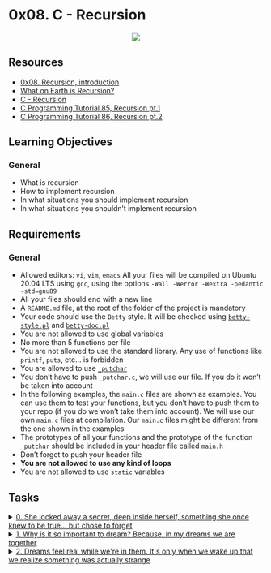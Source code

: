 # 0x08. C - Recursion

<p align="center">
    <img src="https://s3.amazonaws.com/intranet-projects-files/holbertonschool-low_level_programming/219/a88.jpg">
</p>

## Resources

- [0x08. Recursion, introduction](https://s3.amazonaws.com/alx-intranet.hbtn.io/uploads/misc/2021/1/2818ba6f14f644b871dcbd746925fa15b8cd5937.pdf?X-Amz-Algorithm=AWS4-HMAC-SHA256&X-Amz-Credential=AKIARDDGGGOUSBVO6H7D%2F20230405%2Fus-east-1%2Fs3%2Faws4_request&X-Amz-Date=20230405T132029Z&X-Amz-Expires=86400&X-Amz-SignedHeaders=host&X-Amz-Signature=f08003019b58e00f927dc323c5743f76c4c05b8d9a14bac763f25458fde9c19a)
- [What on Earth is Recursion?](https://www.youtube.com/watch?v=Mv9NEXX1VHc)
- [C - Recursion](https://www.tutorialspoint.com/cprogramming/c_recursion.htm)
- [C Programming Tutorial 85, Recursion pt.1](https://www.youtube.com/watch?v=XGxbXMP6k8k)
- [C Programming Tutorial 86, Recursion pt.2](https://www.youtube.com/watch?v=7XiIS6HobNs)

## Learning Objectives

### General

- What is recursion
- How to implement recursion
- In what situations you should implement recursion
- In what situations you shouldn’t implement recursion

## Requirements

### General

- Allowed editors: `vi`, `vim`, `emacs`
All your files will be compiled on Ubuntu 20.04 LTS using `gcc`, using the options `-Wall -Werror -Wextra -pedantic -std=gnu89`
- All your files should end with a new line
- A `README.md` file, at the root of the folder of the project is mandatory
- Your code should use the `Betty` style. It will be checked using [`betty-style.pl`](https://github.com/holbertonschool/Betty/blob/master/betty-style.pl) and [`betty-doc.pl`](https://github.com/holbertonschool/Betty/blob/master/betty-doc.pl)
- You are not allowed to use global variables
- No more than 5 functions per file
- You are not allowed to use the standard library. Any use of functions like `printf`, `puts`, etc… is forbidden
- You are allowed to use [`_putchar`](https://github.com/holbertonschool/_putchar.c/blob/master/_putchar.c)
- You don’t have to push `_putchar.c`, we will use our file. If you do it won’t be taken into account
- In the following examples, the `main.c` files are shown as examples. You can use them to test your functions, but you don’t have to push them to your repo (if you do we won’t take them into account). We will use our own `main.c` files at compilation. Our `main.c` files might be different from the one shown in the examples
- The prototypes of all your functions and the prototype of the function `_putchar` should be included in your header file called `main.h`
- Don’t forget to push your header file
- __You are not allowed to use any kind of loops__
- You are not allowed to use `static` variables

## Tasks

<details>
<summary><a href="./0-puts_recursion.c">0. She locked away a secret, deep inside herself, something she once knew to be true... but chose to forget</a></summary><br>

Write a function that prints a string, followed by a new line.

- Prototype: void `_puts_recursion(char *s);`

FYI: The standard library provides a similar function: `puts`. Run `man puts` to learn more.

```bash
julien@ubuntu:~/0x08. Recursion$ cat 0-main.c
#include "main.h"

/**
 * main - check the code
 *
 * Return: Always 0.
 */
int main(void)
{
    _puts_recursion("Puts with recursion");
    return (0);
}
julien@ubuntu:~/0x08. Recursion$ gcc -Wall -pedantic -Werror -Wextra -std=gnu89 _putchar.c 0-main.c 0-puts_recursion.c -o 0-puts_recursion
julien@ubuntu:~/0x08. Recursion$ ./0-puts_recursion 
Puts with recursion
julien@ubuntu:~/0x08. Recursion$ 
```
</details>

<details>
<summary><a href="./1-print_rev_recursion.c">1. Why is it so important to dream? Because, in my dreams we are together</a></summary><br>

Write a function that prints a string in reverse.

- Prototype: `void _print_rev_recursion(char *s);`

```bash
julien@ubuntu:~/0x08. Recursion$ cat 1-main.c
#include "main.h"

/**
 * main - check the code
 *
 * Return: Always 0.
 */
int main(void)
{
    _print_rev_recursion("\nColton Walker");
    return (0);
}
julien@ubuntu:~/0x08. Recursion$ gcc -Wall -pedantic -Werror -Wextra -std=gnu89 _putchar.c 1-main.c 1-print_rev_recursion.c -o 1-print_rev_recursion
julien@ubuntu:~/0x08. Recursion$ ./1-print_rev_recursion 
reklaW notloC
julien@ubuntu:~/0x08. Recursion$ 
```
</details>

<details>
<summary><a href="./2-strlen_recursion.c">2. Dreams feel real while we're in them. It's only when we wake up that we realize something was actually strange</a></summary><br>

Write a function that returns the length of a string.

- Prototype: `int _strlen_recursion(char *s);`

FYI: The standard library provides a similar function: `strlen`. Run `man strlen` to learn more.

```bash
julien@ubuntu:~/0x08. Recursion$ cat 2-main.c 
#include "main.h"
#include <stdio.h>

/**
 * main - check the code
 *
 * Return: Always 0.
 */
int main(void)
{
    int n;

    n = _strlen_recursion("Corbin Coleman");
    printf("%d\n", n);
    return (0);
}
julien@ubuntu:~/0x08. Recursion$ gcc -Wall -pedantic -Werror -Wextra -std=gnu89  2-main.c 2-strlen_recursion.c -o 2-strlen_recursion
julien@ubuntu:~/0x08. Recursion$ ./2-strlen_recursion 
14
julien@ubuntu:~/0x08. Recursion$ 
```
</details>

